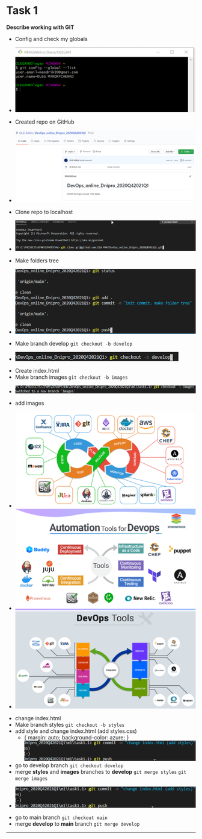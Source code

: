 # Task 1
**Describe  working with GIT**
- Config and check my globals
* ![](images/001.png)
- Created repo on GitHub 
* ![](images/002.png)
- Clone repo to localhost
* ![](images/003.png)
- Make folders tree
* ![](images/004.png)
- Make branch develop
`git checkout -b develop`
* ![](images/005.png)
- Create index.html
- Make branch images
`git checkout -b images`
* ![](images/006.png)
- add images 
* ![](images/img001.png)
* ![](images/img002.png)
* ![](images/img003.png)
- change index.html
- Make branch styles
`git checkout -b styles`
- add style and change index.html (add styles.css)
    * {
        margin: auto;
        background-color: azure;
    }
    ![](images/007.png)
- go to develop branch
`git checkout develop`
- merge **styles** and **images** branches to **develop**
`git merge styles`
`git merge images`
* ![](images/007.png)
- go to main branch
`git checkout main`
- merge **develop** to **main** branch
`git merge develop`
------------
